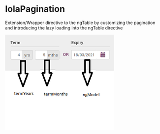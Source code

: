 # lolaPagination
Extension/Wrapper directive to the ngTable by customizing the pagination and introducing the lazy loading into the ngTable directive

![ScreenShot](https://github.com/ramuit44/ngDateTimeComparePicker/blob/master/screenshot1.png)

